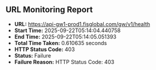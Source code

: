 ## URL Monitoring Report

- **URL:** https://api-gw1-prod1.fisglobal.com/gw/v1/health
- **Start Time:** 2025-09-22T05:14:04.440758
- **End Time:** 2025-09-22T05:14:05.051393
- **Total Time Taken:** 0.610635 seconds
- **HTTP Status Code:** 403
- **Status:** Failure
- **Failure Reason:** HTTP Status Code: 403

